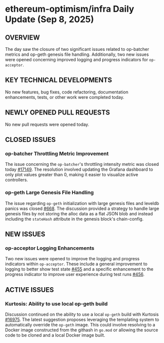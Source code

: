 # ethereum-optimism/infra Daily Update (Sep 8, 2025)
## OVERVIEW 
The day saw the closure of two significant issues related to op-batcher metrics and op-geth genesis file handling. Additionally, two new issues were opened concerning improved logging and progress indicators for `op-acceptor`.

## KEY TECHNICAL DEVELOPMENTS

No new features, bug fixes, code refactoring, documentation enhancements, tests, or other work were completed today.

## NEWLY OPENED PULL REQUESTS
No new pull requests were opened today.

## CLOSED ISSUES

### op-batcher Throttling Metric Improvement
The issue concerning the `op-batcher`'s throttling intensity metric was closed today [#17149](https://github.com/ethereum-optimism/infra/issues/17149). The resolution involved updating the Grafana dashboard to only plot values greater than 0, making it easier to visualize active controllers.

### op-geth Large Genesis File Handling
The issue regarding `op-geth` initialization with large genesis files and leveldb panics was closed [#668](https://github.com/ethereum-optimism/infra/issues/668). The discussion provided a strategy to handle large genesis files by not storing the alloc data as a flat JSON blob and instead including the `stateHash` attribute in the genesis block's chain-config.

## NEW ISSUES

### op-acceptor Logging Enhancements
Two new issues were opened to improve the logging and progress indicators within `op-acceptor`. These include a general improvement to logging to better show test state [#455](https://github.com/ethereum-optimism/infra/issues/455) and a specific enhancement to the progress indicator to improve user experience during test runs [#456](https://github.com/ethereum-optimism/infra/issues/456).

## ACTIVE ISSUES

### Kurtosis: Ability to use local op-geth build
Discussion continued on the ability to use a local `op-geth` build with Kurtosis [#16975](https://github.com/ethereum-optimism/infra/issues/16975). The latest suggestion proposes leveraging the templating system to automatically override the `op-geth` image. This could involve resolving to a Docker image constructed from the githash in `go.mod` or allowing the source code to be cloned and a local Docker image built.